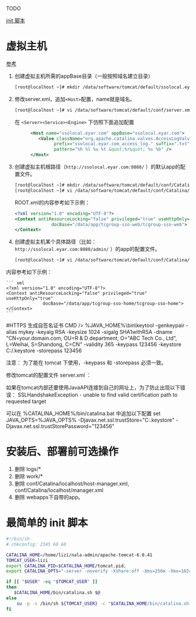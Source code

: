 TODO

[init 脚本](/snippets/4)


# 虚拟主机
[参考](http://tomcat.apache.org/tomcat-7.0-doc/virtual-hosting-howto.html)

1. 创建虚拟主机所需的appBase目录（一般按照域名建立目录）

    ``` sh
    [root@localhost ~]# mkdir /data/software/tomcat/default/ssolocal.eyar.com/
    ```
1. 修改server.xml，追加`<Host>`配置，name就是域名。

    ``` sh
    [root@localhost ~]# vi /data/software/tomcat/default/conf/server.xml
    ```
    在 `<Server><Service><Engine>` 下仿照下面追加配置

    ```xml
          <Host name="ssolocal.eyar.com" appBase="ssolocal.eyar.com">
             <Valve className="org.apache.catalina.valves.AccessLogValve" directory="logs"
                   prefix="ssolocal.eyar.com_access_log." suffix=".txt"
                   pattern="%h %l %u %t &quot;%r&quot; %s %b" />
          </Host>
    ```
1.  创建虚拟主机根路径（`http://ssolocal.eyar.com:8080/` ）的默认app的配置文件。

    ``` sh
    [root@localhost ~]# mkdir /data/software/tomcat/default/conf/Catalina/ssolocal.eyar.com/
    [root@localhost ~]# vi /data/software/tomcat/default/conf/Catalina/ssolocal.eyar.com/ROOT.xml
    ```
    ROOT.xml的内容参考如下示例：

    ``` xml
    <?xml version="1.0" encoding="UTF-8"?>
    <Context antiResourceLocking="false" privileged="true" useHttpOnly="true" 
                  docBase="/data/app/tcgroup-sso-web/tcgroup-sso-web">
    </Context>
    ```
1.  创建虚拟主机某个具体路径（比如：`http://ssolocal.eyar.com:8080/admin/` ）的app的配置文件。

    ``` sh
    [root@localhost ~]# vi /data/software/tomcat/default/conf/Catalina/ssolocal.eyar.com/admin.xml
    ```
   内容参考如下示例：

    ``` xml
    <?xml version="1.0" encoding="UTF-8"?>
    <Context antiResourceLocking="false" privileged="true" useHttpOnly="true" 
                  docBase="/data/app/tcgroup-sso-home/tcgroup-sso-home">
    </Context>
    ```



#HTTPS
生成自签名证书
<source>
CMD /> %JAVA_HOME%\bin\keytool -genkeypair -alias mykey -keyalg RSA -keysize 1024 -sigalg SHA1withRSA -dname "CN=your.domain.com, OU=R & D department, O=\"ABC Tech Co., Ltd\", L=Weihai, S=Shandong, C=CN" -validity 365 -keypass 123456 -keystore C:/.keystore -storepass 123456
</source>

注意： 为了能在 tomcat 下使用，-keypass 和 -storepass 必须一致。

修改tomcat的配置文件 server.xml ：
<source>
<Connector port="8443" protocol="HTTP/1.1" SSLEnabled="true"
               maxThreads="150" scheme="https" secure="true"
               clientAuth="false" sslProtocol="TLS" 
               keystoreFile="C:/.keystore"
               keystorePass="123456"/>
</source>

如果在tomcat内部还要使用JavaAPI连接到自己的网址上，为了防止出现以下错误：
<source>
SSLHandshakeException - unable to find valid certification path to requested target
</source>

可以在 %CATALINA_HOME%/bin/catalina.bat 中追加以下配置
<source>
set JAVA_OPTS=%JAVA_OPTS% -Djavax.net.ssl.trustStore="C:\.keystore" -Djavax.net.ssl.trustStorePassword="123456"
</source>

# 安装后、部署前可选操作
1. 删除 logs/*
1. 删除 work/*
1. 删除 conf/Catalina/localhost/host-manager.xml, conf/Catalina/localhost/manager.xml
1. 删除 webapps下自带的app。

# 最简单的 init 脚本

```sh
#!/bin/sh
# chkconfig: 2345 60 60

CATALINA_HOME=/home/lizi/nala-admin/apache-tomcat-6.0.41
TOMCAT_USER=lizi
export CATALINA_PID=$CATALINA_HOME/tomcat.pid、
export CATALINA_OPTS="-server -noverify -Xshare:off -Xms=256m -Xmx=1024m -XX:PermSize=32m -XX:MaxPermSize=256m -XX:+UseParallelGC -Dfile.encoding=UTF-8"

if [[ "$USER" -eq "$TOMCAT_USER" ]]
then
   $CATALINA_HOME/bin/catalina.sh $@
else
    su -p -s /bin/sh ${TOMCAT_USER} -c "$CATALINA_HOME/bin/catalina.sh $*"
fi
```